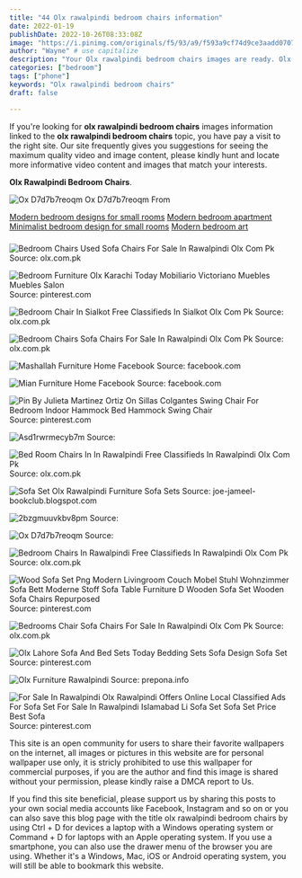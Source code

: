 ```yaml
---
title: "44 Olx rawalpindi bedroom chairs information"
date: 2022-01-19
publishDate: 2022-10-26T08:33:08Z
image: "https://i.pinimg.com/originals/f5/93/a9/f593a9cf74d9ce3aadd0707c1eb94f5d.jpg"
author: "Wayne" # use capitalize
description: "Your Olx rawalpindi bedroom chairs images are ready. Olx rawalpindi bedroom chairs are a topic that is being searched for and liked by netizens now. You can Find and Download the Olx rawalpindi bedroom chairs files here. Download all free photos and vectors."
categories: ["bedroom"]
tags: ["phone"]
keywords: "Olx rawalpindi bedroom chairs"
draft: false

---
```


If you're looking for **olx rawalpindi bedroom chairs** images information linked to the **olx rawalpindi bedroom chairs** topic, you have pay a visit to the right  site.  Our site frequently  gives you  suggestions  for seeing  the maximum  quality video and image  content, please kindly hunt and locate more informative video content and images  that match your interests.

**Olx Rawalpindi Bedroom Chairs**. 

![Ox D7d7b7reoqm](https://images.olx.com.pk/thumbnails/179302389-240x180.jpeg "Ox D7d7b7reoqm")
Ox D7d7b7reoqm From 

[Modern bedroom designs for small rooms](/modern-bedroom-designs-for-small-rooms/)
[Modern bedroom apartment](/modern-bedroom-apartment/)
[Minimalist bedroom design for small rooms](/minimalist-bedroom-design-for-small-rooms/)
[Modern bedroom art](/modern-bedroom-art/)



### 

 


![Bedroom Chairs Used Sofa Chairs For Sale In Rawalpindi Olx Com Pk](https://images.olx.com.pk/thumbnails/103690737-240x180.jpeg "Bedroom Chairs Used Sofa Chairs For Sale In Rawalpindi Olx Com Pk")
Source: olx.com.pk

 

![Bedroom Furniture Olx Karachi Today Mobiliario Victoriano Muebles Muebles Salon](https://i.pinimg.com/564x/7f/f3/51/7ff351a93a47af13e3dc1f99883eb3a3.jpg "Bedroom Furniture Olx Karachi Today Mobiliario Victoriano Muebles Muebles Salon")
Source: pinterest.com

 

![Bedroom Chair In Sialkot Free Classifieds In Sialkot Olx Com Pk](https://images.olx.com.pk/thumbnails/177217846-240x180.jpeg "Bedroom Chair In Sialkot Free Classifieds In Sialkot Olx Com Pk")
Source: olx.com.pk

 

![Bedroom Chairs Sofa Chairs For Sale In Rawalpindi Olx Com Pk](https://images.olx.com.pk/thumbnails/128244628-240x180.jpeg "Bedroom Chairs Sofa Chairs For Sale In Rawalpindi Olx Com Pk")
Source: olx.com.pk

 

![Mashallah Furniture Home Facebook](https://lookaside.fbsbx.com/lookaside/crawler/media/?media_id=3523847717633128 "Mashallah Furniture Home Facebook")
Source: facebook.com

 

![Mian Furniture Home Facebook](https://lookaside.fbsbx.com/lookaside/crawler/media/?media_id=103293734537817 "Mian Furniture Home Facebook")
Source: facebook.com

 

![Pin By Julieta Martinez Ortiz On Sillas Colgantes Swing Chair For Bedroom Indoor Hammock Bed Hammock Swing Chair](https://i.pinimg.com/736x/7a/1e/b7/7a1eb708cc99f9eeb79cd5b934c9e0b3.jpg "Pin By Julieta Martinez Ortiz On Sillas Colgantes Swing Chair For Bedroom Indoor Hammock Bed Hammock Swing Chair")
Source: pinterest.com

 

![Asd1rwrmecyb7m](https://images.olx.com.pk/thumbnails/179519443-240x180.jpeg "Asd1rwrmecyb7m")
Source: 

 

![Bed Room Chairs In In Rawalpindi Free Classifieds In Rawalpindi Olx Com Pk](https://images.olx.com.pk/thumbnails/105282267-240x180.jpeg "Bed Room Chairs In In Rawalpindi Free Classifieds In Rawalpindi Olx Com Pk")
Source: olx.com.pk

 

![Sofa Set Olx Rawalpindi Furniture Sofa Sets](https://www.conades.co/wp-content/uploads/2019/06/dining-room-chairs-online-australia-bedroom-designs-young-living-furniture-stunning-silo-beautiful.jpg "Sofa Set Olx Rawalpindi Furniture Sofa Sets")
Source: joe-jameel-bookclub.blogspot.com

 

![2bzgmuuvkbv8pm](https://images.olx.com.pk/thumbnails/179997425-240x180.jpeg "2bzgmuuvkbv8pm")
Source: 

 

![Ox D7d7b7reoqm](https://images.olx.com.pk/thumbnails/179302389-240x180.jpeg "Ox D7d7b7reoqm")
Source: 

 

![Bedroom Chairs In Rawalpindi Free Classifieds In Rawalpindi Olx Com Pk](https://images.olx.com.pk/thumbnails/178852174-240x180.jpeg "Bedroom Chairs In Rawalpindi Free Classifieds In Rawalpindi Olx Com Pk")
Source: olx.com.pk

 

![Wood Sofa Set Png Modern Livingroom Couch Mobel Stuhl Wohnzimmer Sofa Bett Moderne Stoff Sofa Table Furniture D Wooden Sofa Set Wooden Sofa Chairs Repurposed](https://i.pinimg.com/originals/96/bc/f7/96bcf7e98611cb366370f9ea91cf28fe.png "Wood Sofa Set Png Modern Livingroom Couch Mobel Stuhl Wohnzimmer Sofa Bett Moderne Stoff Sofa Table Furniture D Wooden Sofa Set Wooden Sofa Chairs Repurposed")
Source: pinterest.com

 

![Bedrooms Chair Sofa Chairs For Sale In Rawalpindi Olx Com Pk](https://apollo-singapore.akamaized.net/v1/files/r7ej65f6aa0s2-PK/image "Bedrooms Chair Sofa Chairs For Sale In Rawalpindi Olx Com Pk")
Source: olx.com.pk

 

![Olx Lahore Sofa And Bed Sets Today Bedding Sets Sofa Design Sofa Set](https://i.pinimg.com/564x/44/3f/f3/443ff3811c3dc567155a4e4e2cac2d8b.jpg "Olx Lahore Sofa And Bed Sets Today Bedding Sets Sofa Design Sofa Set")
Source: pinterest.com

 

![Olx Furniture Rawalpindi](https://apollo-singapore.akamaized.net/v1/files/d46uy04gna4n3-PK/image "Olx Furniture Rawalpindi")
Source: prepona.info

 

![For Sale In Rawalpindi Olx Rawalpindi Offers Online Local Classified Ads For Sofa Set For Sale In Rawalpindi Islamabad Li Sofa Set Sofa Set Price Best Sofa](https://i.pinimg.com/originals/f5/93/a9/f593a9cf74d9ce3aadd0707c1eb94f5d.jpg "For Sale In Rawalpindi Olx Rawalpindi Offers Online Local Classified Ads For Sofa Set For Sale In Rawalpindi Islamabad Li Sofa Set Sofa Set Price Best Sofa")
Source: pinterest.com

 

This site is an open community for users to share their favorite wallpapers on the internet, all images or pictures in this website are for personal wallpaper use only, it is stricly prohibited to use this wallpaper for commercial purposes, if you are the author and find this image is shared without your permission, please kindly raise a DMCA report to Us.

If you find this site beneficial, please support us by sharing this posts to your own social media accounts like Facebook, Instagram and so on or you can also save this blog page with the title olx rawalpindi bedroom chairs by using Ctrl + D for devices a laptop with a Windows operating system or Command + D for laptops with an Apple operating system. If you use a smartphone, you can also use the drawer menu of the browser you are using. Whether it's a Windows, Mac, iOS or Android operating system, you will still be able to bookmark this website.
